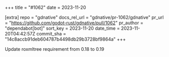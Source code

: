 +++
title = "#1062"
date = 2023-11-20

[extra]
repo = "gdnative"
docs_rel_url = "gdnative/pr-1062/gdnative"
pr_url = "https://github.com/godot-rust/gdnative/pull/1062"
pr_author = "dependabot[bot]"
sort_key = 2023-11-20
date_time = 2023-11-20T04:42:57Z
commit_sha = "14c8accb91deb604787b4498db29b3728bf9864a"
+++

Update roxmltree requirement from 0.18 to 0.19
